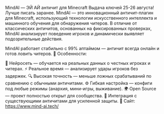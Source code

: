 MindAI — ЭЙ АЙ античит для Minecraft​
Выдача ключей 25-26 августа!
Лучше писать заранее.
MindAI — это инновационный античит-плагин для Minecraft, использующий технологии искусственного интеллекта и машинного обучения для обнаружения читеров. В отличие от классических античитов, основанных на фиксированных проверках, MindAI анализирует поведение игроков и динамически выявляет подозрительные действия.

MindAI работает стабильно с 99% аптаймом — античит всегда онлайн и готов ловить читеров.
🚀 Особенности:​

🤖 Нейросеть — обучается на реальных данных о честных игроках и читерах.
⚡ Реальное время — анализирует удары игроков без задержек.
🔍 Высокая точность — меньше ложных срабатываний по сравнению с обычными античитами.
⚙️ Гибкая настройка — конфиги под любые режимы (анархия, мини-игры, выживание).
🌍 Open Source — проект полностью открыт для сообщества.
🔗 Интеграция с существующими античитами для усиленной защиты.
📂 Сайт: https://www.mind-ai.tech/

